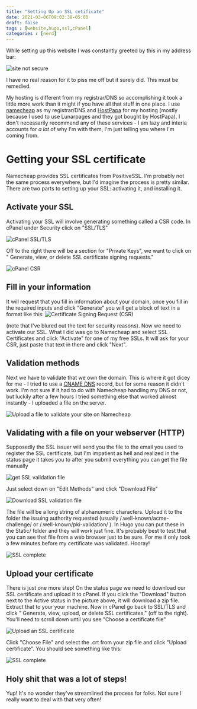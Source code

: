 ```yaml
---
title: "Setting Up an SSL cetificate"
date: 2021-03-06T09:02:38-05:00
draft: false
tags : [website,hugo,ssl,cPanel]
categories : [nerd]
---
```

While setting up this website I was constantly greeted by this in my address bar:

![site not secure](/images/not-secure.png) 

I have no real reason for it to piss me off but it surely did. This must be remedied.

My hosting is different from my registrar/DNS so accomplishing it took a little more work than it might if you have all that stuff in one place.  I use [namecheap](http://namecheap.com/) as my registrar/DNS and [HostPapa](https://www.hostpapa.com/) for my hosting (mostly because I used to use Lunarpages and they got bought by HostPapa). I don't necessarily recommend any of these services - I am lazy and interia accounts for *a lot* of why I'm with them, I'm just telling you where I'm coming from.
# Getting your SSL certificate
Namecheap provides SSL certificates from PositiveSSL. I'm probably not the same process everywhere, but I'd imagine the process is pretty similar. There are two parts to setting up your SSL: activating it, and installing it.
## Activate your SSL
Activating your SSL will involve generating something called a CSR code. In cPanel under Security click on "SSL/TLS"

![cPanel SSL/TLS](/images/cPanel-ssl.png)

Off to the right there will be a section for "Private Keys", we want to click on " Generate, view, or delete SSL certificate signing requests."

![cPanel CSR](/images/cPanel-CRT.png)
## Fill in your information
It will request that you fill in information about your domain, once you fill in the required inputs and click "Generate" you will get a block of text in a format like this:
![Certificate Signing Request (CSR)](/images/CSR.png)

(note that I've blured out the text for security reasons). Now we need to activate our SSL. What I did was go to Namecheap and select SSL Certificates and click "Activate" for one of my free SSLs. It will ask for your CSR, just paste that text in there and click "Next".
## Validation methods
Next we have to validate that we own the domain. This is where it got dicey for me - I tried to use a [CNAME DNS](https://www.cloudflare.com/learning/dns/dns-records/) record, but for some reason it didn't work. I'm not sure if it had to do with Namecheap handling my DNS or not, but luckily after a few hours I tried something else that worked almost instantly - I uploaded a file on the server.

![Upload a file to validate your site on Namecheap](/images/ssl-confirmation.png)

## Validating with a file on your webserver (HTTP)
Supposedly the SSL issuer will send you the file to the email you used to register the SSL certificate, but I'm impatient as hell and realized in the status page it takes you to after you submit everything you can get the file manually

![get SSL validation file](/images/ssl-validation-1.png)

Just select down on "Edit Methods" and click "Download File"

![Download SSL validation file](/images/ssl-downloadfile.png)

The file will be a long string of alphanumeric characters. Upload it to the folder the issuing authority requested (usually  /.well-known/acme-challenge/ or /.well-known/pki-validation/ ). In Hugo you can put these in the Static/ folder and they will work just fine. It's probably best to test that you can see that file from a web browser just to be sure. For me it only took a few minutes before my certificate was validated. Hooray!

![SSL complete](/images/evil-SSL.png)

## Upload your certificate
There is just one more step! On the status page we need to download our SSL certificate and upload it to cPanel. If you click the "Download" button next to the Active status in the picture above, it will download a zip file. Extract that to your your machine. Now in cPanel go back to SSL/TLS and click " Generate, view, upload, or delete SSL certificates." (off to the right). You'll need to scroll down until you see "Choose a certificate file"

![Upload an SSL certificate](/images/ssl-upload.png)

Click "Choose File" and select the .crt from your zip file and click "Upload certificate". You should see something like this:

![SSL complete](/images/ssl-complete.png)

## Holy shit that was a lot of steps!
Yup! It's no wonder they've streamlined the process for folks. Not sure I really want to deal with that very often!
